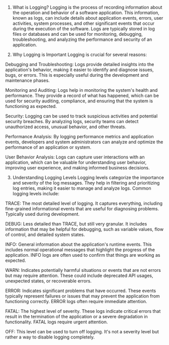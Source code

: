 1. What is Logging?
Logging is the process of recording information about the operation and behavior of a software application. This information, known as logs, can include details about application events, errors, user activities, system processes, and other significant events that occur during the execution of the software. Logs are typically stored in log files or databases and can be used for monitoring, debugging, troubleshooting, and analyzing the performance and security of an application.

2. Why Logging is Important
Logging is crucial for several reasons:

Debugging and Troubleshooting: Logs provide detailed insights into the application's behavior, making it easier to identify and diagnose issues, bugs, or errors. This is especially useful during the development and maintenance phases.

Monitoring and Auditing: Logs help in monitoring the system's health and performance. They provide a record of what has happened, which can be used for security auditing, compliance, and ensuring that the system is functioning as expected.

Security: Logging can be used to track suspicious activities and potential security breaches. By analyzing logs, security teams can detect unauthorized access, unusual behavior, and other threats.

Performance Analysis: By logging performance metrics and application events, developers and system administrators can analyze and optimize the performance of an application or system.

User Behavior Analysis: Logs can capture user interactions with an application, which can be valuable for understanding user behavior, improving user experience, and making informed business decisions.

3. Understanding Logging Levels
Logging levels categorize the importance and severity of the log messages. They help in filtering and prioritizing log entries, making it easier to manage and analyze logs. Common logging levels include:

TRACE: The most detailed level of logging. It captures everything, including fine-grained informational events that are useful for diagnosing problems. Typically used during development.

DEBUG: Less detailed than TRACE, but still very granular. It includes information that may be helpful for debugging, such as variable values, flow of control, and detailed system states.

INFO: General information about the application's runtime events. This includes normal operational messages that highlight the progress of the application. INFO logs are often used to confirm that things are working as expected.

WARN: Indicates potentially harmful situations or events that are not errors but may require attention. These could include deprecated API usages, unexpected states, or recoverable errors.

ERROR: Indicates significant problems that have occurred. These events typically represent failures or issues that may prevent the application from functioning correctly. ERROR logs often require immediate attention.

FATAL: The highest level of severity. These logs indicate critical errors that result in the termination of the application or a severe degradation in functionality. FATAL logs require urgent attention.

OFF: This level can be used to turn off logging. It's not a severity level but rather a way to disable logging completely.
